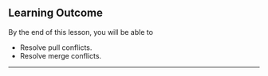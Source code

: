 ## Learning Outcome
By the end of this lesson, you will be able to
- Resolve pull conflicts.
- Resolve merge conflicts.

---



